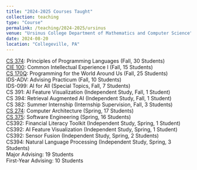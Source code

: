 ```yaml
---
title: "2024-2025 Courses Taught"
collection: teaching
type: "Course"
permalink: /teaching/2024-2025/ursinus
venue: "Ursinus College Department of Mathematics and Computer Science"
date: 2024-08-20
location: "Collegeville, PA"
---
```


[CS 374](/Ursinus-CS374-Fall2024): Principles of Programming Languages (Fall, 30 Students)  
[CIE 100](/Ursinus-CIE100-Fall2024): Common Intellectual Experience I (Fall, 15 Students)  
[CS 170Q](/Ursinus-CS170-Fall2024):  Programming for the World Around Us (Fall, 25 Students)  
IDS-ADV: Advising Practicum (Fall, 10 Students)  
IDS-099: AI for All (Special Topics, Fall, 7 Students)  
CS 391: AI Feature Visualization (Independent Study, Fall, 1 Student)  
CS 394: Retrieval Augmented AI (Independent Study, Fall, 1 Student)  
CS 382: Summer Internship (Internship Supervision, Fall, 3 Students)  
[CS 274](/Ursinus-CS274-Spring2025): Computer Architecture (Spring, 17 Students)  
[CS 375](/Ursinus-CS375-Spring2025): Software Engineering (Spring, 16 Students)  
CS392: Financial Literacy Toolkit (Independent Study, Spring, 1 Student)  
CS392: AI Feature Visualization (Independent Study, Spring, 1 Student)  
CS392: Sensor Fusion (Independent Study, Spring, 2 Students)  
CS394: Natural Language Processing (Independent Study, Spring, 3 Students)  
Major Advising: 19 Students  
First-Year Advising: 10 Students  
